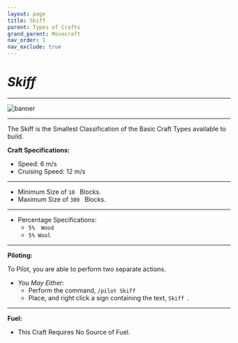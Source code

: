 ```yaml
---
layout: page
title: Skiff
parent: Types of Crafts
grand_parent: Movecraft
nav_order: 1
nav_exclude: true
---
```


# ***Skiff***

---

![banner](https://i.redd.it/3dx9qhs7wot41.jpg)

---

The Skiff is the Smallest Classification of the Basic Craft Types available to build.

**Craft Specifications:**

- Speed: 6 m/s
- Cruising Speed: 12 m/s
---
- Minimum Size of  `10 ` Blocks.
- Maximum Size of  `300 ` Blocks.
---
- Percentage Specifications:
  - `5%  Wood `
  - `5% Wool `
---
**Piloting:**

To Pilot, you are able to perform two separate actions.
- *You May Either:*
    - Perform the command,  `/pilot Skiff `
    - Place, and right click a sign containing the text,  `Skiff `.

--- 
**Fuel:**
- This Craft Requires No Source of Fuel.